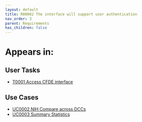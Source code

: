 ```yaml
---
layout: default
title: R00002 The interface will support user authentication
nav_order: 3
parent: Requirements
has_children: false
---
```


# Appears in:


## User Tasks

-   [T0001 Access CFDE interface](../user-tasks/t0001-access-cfde-portal.md)


## Use Cases

-   [UC0002 NIH Compare across DCCs](../use-cases/multi-compare-custodian.md)
-   [UC0003 Summary Statistics](../use-cases/summary-statistics.md)
